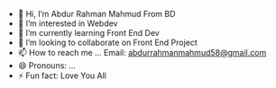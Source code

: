 - 👋 Hi, I’m Abdur Rahman Mahmud From BD
- 👀 I’m interested in Webdev
- 🌱 I’m currently learning Front End Dev
- 💞️ I’m looking to collaborate on Front End Project
- 📫 How to reach me ... Email: abdurrahmanmahmud58@gmail.com
- 😄 Pronouns: ...
- ⚡ Fun fact: Love You All

<!---
abdurrahmanmahmud/abdurrahmanmahmud is a ✨ special ✨ repository because its `README.md` (this file) appears on your GitHub profile.
You can click the Preview link to take a look at your changes.
--->
